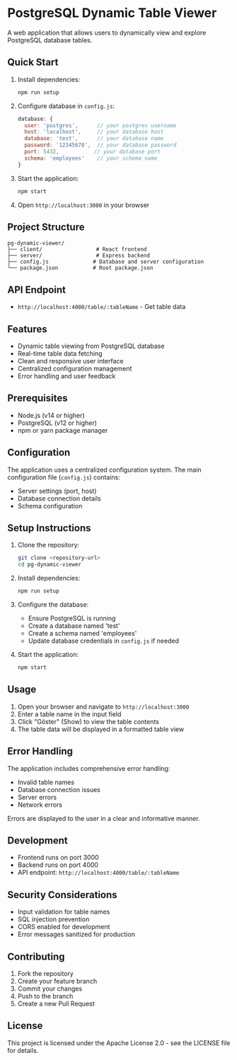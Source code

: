 # PostgreSQL Dynamic Table Viewer

A web application that allows users to dynamically view and explore PostgreSQL database tables.

## Quick Start

1. Install dependencies:
   ```bash
   npm run setup
   ```

2. Configure database in `config.js`:
   ```javascript
   database: {
     user: 'postgres',      // your postgres username
     host: 'localhost',     // your database host
     database: 'test',      // your database name
     password: '12345678',  // your database password
     port: 5432,           // your database port
     schema: 'employees'    // your schema name
   }
   ```

3. Start the application:
   ```bash
   npm start
   ```

4. Open `http://localhost:3000` in your browser

## Project Structure

```
pg-dynamic-viewer/
├── client/                 # React frontend
├── server/                 # Express backend
├── config.js              # Database and server configuration
└── package.json           # Root package.json
```

## API Endpoint

- `http://localhost:4000/table/:tableName` - Get table data

## Features

- Dynamic table viewing from PostgreSQL database
- Real-time table data fetching
- Clean and responsive user interface
- Centralized configuration management
- Error handling and user feedback

## Prerequisites

- Node.js (v14 or higher)
- PostgreSQL (v12 or higher)
- npm or yarn package manager

## Configuration

The application uses a centralized configuration system. The main configuration file (`config.js`) contains:

- Server settings (port, host)
- Database connection details
- Schema configuration

## Setup Instructions

1. Clone the repository:
   ```bash
   git clone <repository-url>
   cd pg-dynamic-viewer
   ```

2. Install dependencies:
   ```bash
   npm run setup
   ```

3. Configure the database:
   - Ensure PostgreSQL is running
   - Create a database named 'test'
   - Create a schema named 'employees'
   - Update database credentials in `config.js` if needed

4. Start the application:
   ```bash
   npm start
   ```

## Usage

1. Open your browser and navigate to `http://localhost:3000`
2. Enter a table name in the input field
3. Click "Göster" (Show) to view the table contents
4. The table data will be displayed in a formatted table view

## Error Handling

The application includes comprehensive error handling:
- Invalid table names
- Database connection issues
- Server errors
- Network errors

Errors are displayed to the user in a clear and informative manner.

## Development

- Frontend runs on port 3000
- Backend runs on port 4000
- API endpoint: `http://localhost:4000/table/:tableName`

## Security Considerations

- Input validation for table names
- SQL injection prevention
- CORS enabled for development
- Error messages sanitized for production

## Contributing

1. Fork the repository
2. Create your feature branch
3. Commit your changes
4. Push to the branch
5. Create a new Pull Request

## License

This project is licensed under the Apache License 2.0 - see the LICENSE file for details. 